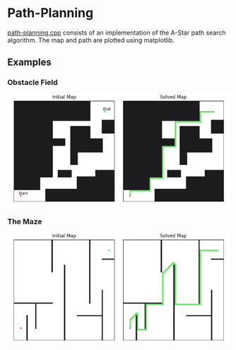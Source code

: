 # Path-Planning

[path-planning.cpp](https://github.com/samerwh/Path-Planning/blob/main/path_planning.cpp) consists of an implementation of the A-Star path search algorithm. The map and path are plotted using matplotlib.

## Examples

### Obstacle Field

![obstacle field](https://github.com/samerwh/Path-Planning/blob/main/Examples/obstacle_field.png)

### The Maze

![the maze](https://github.com/samerwh/Path-Planning/blob/main/Examples/maze.png)



